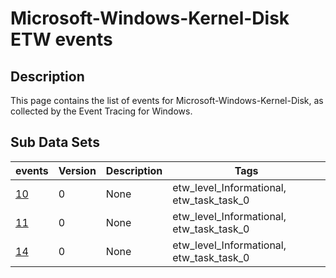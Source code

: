 # Microsoft-Windows-Kernel-Disk ETW events

## Description
This page contains the list of events for Microsoft-Windows-Kernel-Disk, as collected by the Event Tracing for Windows.

## Sub Data Sets
|events|Version|Description|Tags|
|---|---|---|---|
|[10](events/event-10.md)|0|None|etw_level_Informational, etw_task_task_0|
|[11](events/event-11.md)|0|None|etw_level_Informational, etw_task_task_0|
|[14](events/event-14.md)|0|None|etw_level_Informational, etw_task_task_0|
